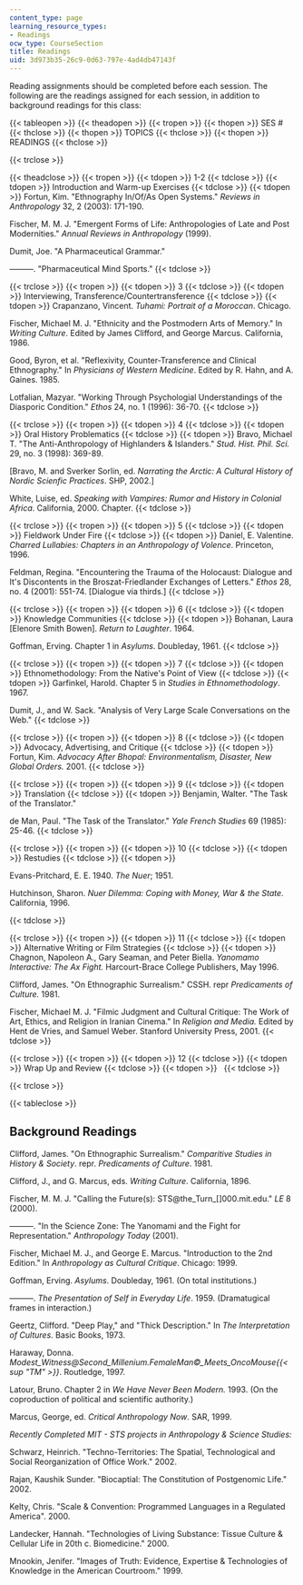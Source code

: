 ```yaml
---
content_type: page
learning_resource_types:
- Readings
ocw_type: CourseSection
title: Readings
uid: 3d973b35-26c9-0d63-797e-4ad4db47143f
---
```


Reading assignments should be completed before each session. The following are the readings assigned for each session, in addition to background readings for this class:

{{< tableopen >}}
{{< theadopen >}}
{{< tropen >}}
{{< thopen >}}
SES #
{{< thclose >}}
{{< thopen >}}
TOPICS
{{< thclose >}}
{{< thopen >}}
READINGS
{{< thclose >}}

{{< trclose >}}

{{< theadclose >}}
{{< tropen >}}
{{< tdopen >}}
1-2
{{< tdclose >}}
{{< tdopen >}}
Introduction and Warm-up Exercises
{{< tdclose >}}
{{< tdopen >}}
Fortun, Kim. "Ethnography In/Of/As Open Systems." _Reviews in Anthropology_ 32, 2 (2003): 171-190.  
  
Fischer, M. M. J. "Emergent Forms of Life: Anthropologies of Late and Post Modernities." _Annual Reviews in Anthropology_ (1999).  
  
Dumit, Joe. "A Pharmaceutical Grammar."  
  
———. "Pharmaceutical Mind Sports."
{{< tdclose >}}

{{< trclose >}}
{{< tropen >}}
{{< tdopen >}}
3
{{< tdclose >}}
{{< tdopen >}}
Interviewing, Transference/Countertransference
{{< tdclose >}}
{{< tdopen >}}
Crapanzano, Vincent. _Tuhami: Portrait of a Moroccan_. Chicago.  
  
Fischer, Michael M. J. "Ethnicity and the Postmodern Arts of Memory." In _Writing Culture_. Edited by James Clifford, and George Marcus. California, 1986.  
  
Good, Byron, et al. "Reflexivity, Counter-Transference and Clinical Ethnography." In _Physicians of Western Medicine_. Edited by R. Hahn, and A. Gaines. 1985.  
  
Lotfalian, Mazyar. "Working Through Psychologial Understandings of the Diasporic Condition." _Ethos_ 24, no. 1 (1996): 36-70.
{{< tdclose >}}

{{< trclose >}}
{{< tropen >}}
{{< tdopen >}}
4
{{< tdclose >}}
{{< tdopen >}}
Oral History Problematics
{{< tdclose >}}
{{< tdopen >}}
Bravo, Michael T. "The Anti-Anthropology of Highlanders & Islanders." _Stud. Hist. Phil. Sci._ 29, no. 3 (1998): 369-89.  
  
\[Bravo, M. and Sverker Sorlin, ed. _Narrating the Arctic: A Cultural History of Nordic Scienfic Practices_. SHP, 2002.\]  
  
White, Luise, ed. _Speaking with Vampires: Rumor and History in Colonial Africa_. California, 2000. Chapter.
{{< tdclose >}}

{{< trclose >}}
{{< tropen >}}
{{< tdopen >}}
5
{{< tdclose >}}
{{< tdopen >}}
Fieldwork Under Fire
{{< tdclose >}}
{{< tdopen >}}
Daniel, E. Valentine. _Charred Lullabies: Chapters in an Anthropology of Volence_. Princeton, 1996.  
  
Feldman, Regina. "Encountering the Trauma of the Holocaust: Dialogue and It's Discontents in the Broszat-Friedlander Exchanges of Letters." _Ethos_ 28, no. 4 (2001): 551-74. \[Dialogue via thirds.\]
{{< tdclose >}}

{{< trclose >}}
{{< tropen >}}
{{< tdopen >}}
6
{{< tdclose >}}
{{< tdopen >}}
Knowledge Communities
{{< tdclose >}}
{{< tdopen >}}
Bohanan, Laura \[Elenore Smith Bowen\]. _Return to Laughter_. 1964.  
  
Goffman, Erving. Chapter 1 in _Asylums_. Doubleday, 1961.
{{< tdclose >}}

{{< trclose >}}
{{< tropen >}}
{{< tdopen >}}
7
{{< tdclose >}}
{{< tdopen >}}
Ethnomethodology: From the Native's Point of View
{{< tdclose >}}
{{< tdopen >}}
Garfinkel, Harold. Chapter 5 in _Studies in Ethnomethodology_. 1967.  
  
Dumit, J., and W. Sack. "Analysis of Very Large Scale Conversations on the Web."
{{< tdclose >}}

{{< trclose >}}
{{< tropen >}}
{{< tdopen >}}
8
{{< tdclose >}}
{{< tdopen >}}
Advocacy, Advertising, and Critique
{{< tdclose >}}
{{< tdopen >}}
Fortun, Kim. _Advocacy After Bhopal: Environmentalism, Disaster, New Global Orders._ 2001.
{{< tdclose >}}

{{< trclose >}}
{{< tropen >}}
{{< tdopen >}}
9
{{< tdclose >}}
{{< tdopen >}}
Translation
{{< tdclose >}}
{{< tdopen >}}
Benjamin, Walter. "The Task of the Translator."  
  
de Man, Paul. "The Task of the Translator." _Yale French Studies_ 69 (1985): 25-46.
{{< tdclose >}}

{{< trclose >}}
{{< tropen >}}
{{< tdopen >}}
10
{{< tdclose >}}
{{< tdopen >}}
Restudies
{{< tdclose >}}
{{< tdopen >}}


Evans-Pritchard, E. E. 1940. _The Nuer_; 1951.  
  
Hutchinson, Sharon. _Nuer Dilemma: Coping with Money, War & the State_. California, 1996.


{{< tdclose >}}

{{< trclose >}}
{{< tropen >}}
{{< tdopen >}}
11
{{< tdclose >}}
{{< tdopen >}}
Alternative Writing or Film Strategies
{{< tdclose >}}
{{< tdopen >}}
Chagnon, Napoleon A., Gary Seaman, and Peter Biella. _Yanomamo Interactive: The Ax Fight._ Harcourt-Brace College Publishers, May 1996.  
  
Clifford, James. "On Ethnographic Surrealism." CSSH. repr _Predicaments of Culture._ 1981.  
  
Fischer, Michael M. J. "Filmic Judgment and Cultural Critique: The Work of Art, Ethics, and Religion in Iranian Cinema." In _Religion and Media._ Edited by Hent de Vries, and Samuel Weber. Stanford University Press, 2001.
{{< tdclose >}}

{{< trclose >}}
{{< tropen >}}
{{< tdopen >}}
12
{{< tdclose >}}
{{< tdopen >}}
Wrap Up and Review
{{< tdclose >}}
{{< tdopen >}}
 
{{< tdclose >}}

{{< trclose >}}

{{< tableclose >}}

Background Readings
-------------------

Clifford, James. "On Ethnographic Surrealism." _Comparitive Studies in History & Society_. repr. _Predicaments of Culture_. 1981.

Clifford, J., and G. Marcus, eds. _Writing Culture_. California, 1896.

Fischer, M. M. J. "Calling the Future(s): STS@the\_Turn\_\[\]000.mit.edu." _LE_ 8 (2000).

———. "In the Science Zone: The Yanomami and the Fight for Representation." _Anthropology Today_ (2001).

Fischer, Michael M. J., and George E. Marcus. "Introduction to the 2nd Edition." In _Anthropology as Cultural Critique_. Chicago: 1999.

Goffman, Erving. _Asylums_. Doubleday, 1961. (On total institutions.)

———. _The Presentation of Self in Everyday Life_. 1959. (Dramatugical frames in interaction.)

Geertz, Clifford. "Deep Play," and "Thick Description." In _The Interpretation of Cultures_. Basic Books, 1973.

Haraway, Donna. _Modest\_Witness@Second\_Millenium.FemaleMan©\_Meets\_OncoMouse{{< sup "TM" >}}_. Routledge, 1997.

Latour, Bruno. Chapter 2 in _We Have Never Been Modern._ 1993. (On the coproduction of political and scientific authority.)

Marcus, George, ed. _Critical Anthropology Now_. SAR, 1999.

_Recently Completed MIT - STS projects in Anthropology & Science Studies:_

Schwarz, Heinrich. "Techno-Territories: The Spatial, Technological and Social Reorganization of Office Work." 2002.

Rajan, Kaushik Sunder. "Biocaptial: The Constitution of Postgenomic Life." 2002.

Kelty, Chris. "Scale & Convention: Programmed Languages in a Regulated America". 2000.

Landecker, Hannah. "Technologies of Living Substance: Tissue Culture & Cellular Life in 20th c. Biomedicine." 2000.

Mnookin, Jenifer. "Images of Truth: Evidence, Expertise & Technologies of Knowledge in the American Courtroom." 1999.